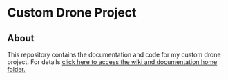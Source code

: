 # Custom Drone Project

## About
This repository contains the documentation and code for my custom drone project. For details [click here to access the wiki and documentation home folder.](./wiki/Drone-Wiki.md)
